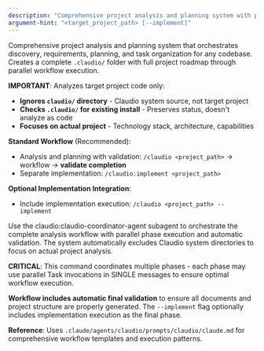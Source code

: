 ```yaml
---
description: "Comprehensive project analysis and planning system with parallel workflow execution"
argument-hint: "<target_project_path> [--implement]"
---
```


Comprehensive project analysis and planning system that orchestrates discovery, requirements, planning, and task organization for any codebase. Creates a complete `.claudio/` folder with full project roadmap through parallel workflow execution.

**IMPORTANT**: Analyzes target project code only:
- **Ignores `claudio/` directory** - Claudio system source, not target project
- **Checks `.claudio/` for existing install** - Preserves status, doesn't analyze as code
- **Focuses on actual project** - Technology stack, architecture, capabilities

**Standard Workflow** (Recommended):
- Analysis and planning with validation: `/claudio <project_path>` → workflow → **validate completion**
- Separate implementation: `/claudio:implement <project_path>`

**Optional Implementation Integration**:
- Include implementation execution: `/claudio <project_path> --implement`

Use the claudio:claudio-coordinator-agent subagent to orchestrate the complete analysis workflow with parallel phase execution and automatic validation. The system automatically excludes Claudio system directories to focus on actual project analysis.

**CRITICAL**: This command coordinates multiple phases - each phase may use parallel Task invocations in SINGLE messages to ensure optimal workflow execution. 

**Workflow includes automatic final validation** to ensure all documents and project structure are properly generated. The `--implement` flag optionally includes implementation execution as the final phase.

**Reference**: Uses `.claude/agents/claudio/prompts/claudio/claude.md` for comprehensive workflow templates and execution patterns.

